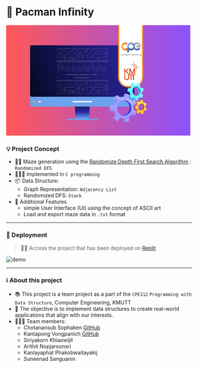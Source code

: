 # 👾 Pacman Infinity

<img src="assets/img/pacman-infinity.jpeg" alt="cover" width="500" height="300" />

### 💡 Project Concept 
- 🏃🏻 Maze generation using the [Randomize Depth First Search Algorithm](https://www.algosome.com/articles/maze-generation-depth-first.html) : `Randomized DFS`
- 🧑🏻‍💻 Implemented in `C programming`  
- 📦 Data Structure:
  -  Graph Representation: `Adjacency List`
  -  Randomized DFS: `Stack`
- 🤖 Additional Features
    - simple User Interface (UI) using the concept of ASCII art 
    - Load and export maze data in `.txt` format
--- 

### 🚀 Deployment 
> ☝🏻 Access the project that has been deployed on [Replit](https://replit.com/@CHOTANANSUBSOPH/PacmanInfinity?v=1)

<img src="assets/video/pacman-demo.gif" alt="demo" width="400" height="400" />

---
### ℹ️ About this project 
- 📚 This project is a team project as a part of the `CPE112` `Programming with Data Structure`, Computer Engineering, KMUTT
- 🎯 The objective is to implement data structures to create real-world applications that align with our interests.
- 👨🏻‍💻 Team members:
  - Chotanansub Sophaken [GitHub](https://github.com/ChotanansubSoph)
  - Kantapong Vongpanich [GitHub](https://github.com/OnlyJust3rd)
  - Siriyakorn Khiaowijit 
  - Arithit Nopjaroonsri
  - Kanlayaphat Phakobwaitayakij
  - Suneenad Sanguanin





